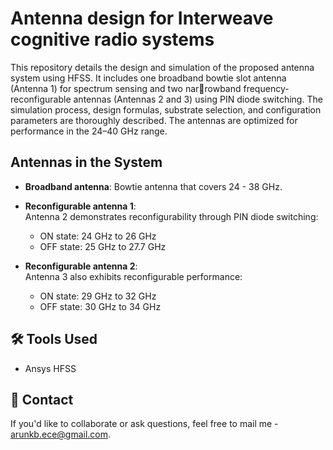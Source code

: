 # Antenna design for Interweave cognitive radio systems

This repository details the design and simulation of the proposed antenna system using HFSS.
It includes one broadband bowtie slot antenna (Antenna 1) for spectrum sensing and two narrowband frequency-reconfigurable antennas (Antennas 2 and 3) using PIN diode switching.
The simulation process, design formulas, substrate selection, and configuration parameters are
thoroughly described. The antennas are optimized for performance in the 24–40 GHz range.
## Antennas in the System
- **Broadband antenna**: Bowtie antenna that covers 24 - 38 GHz.
- **Reconfigurable antenna 1**:<br>
    Antenna 2 demonstrates reconfigurability through PIN diode switching:
    - ON state: 24 GHz to 26 GHz
    - OFF state: 25 GHz to 27.7 GHz
      
- **Reconfigurable antenna 2**:<br>
    Antenna 3 also exhibits reconfigurable performance:
    - ON state: 29 GHz to 32 GHz
    - OFF state: 30 GHz to 34 GHz
      
## 🛠 Tools Used
- Ansys HFSS



## 📧 Contact
If you'd like to collaborate or ask questions, feel free to mail me - [arunkb.ece@gmail.com](mailto:arunkb.ece@gmail.com).
